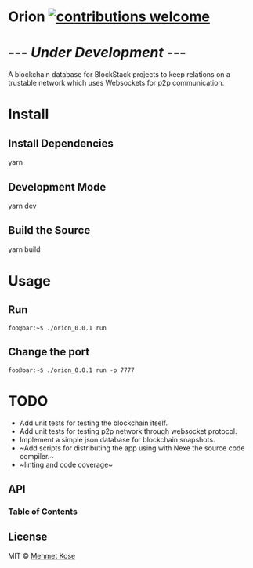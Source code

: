 # Orion [![contributions welcome](https://img.shields.io/badge/contributions-welcome-brightgreen.svg?style=flat)](https://github.com/mehmetkose/orion)

# --- _Under Development_ ---

A blockchain database for BlockStack projects to keep relations on a trustable network which uses Websockets for p2p communication. 

# Install

## Install Dependencies

yarn

## Development Mode

yarn dev

## Build the Source

yarn build

# Usage

## Run

```console
foo@bar:~$ ./orion_0.0.1 run 
```

## Change the port

```console
foo@bar:~$ ./orion_0.0.1 run -p 7777
```

# TODO

-   Add unit tests for testing the blockchain itself.
-   Add unit tests for testing p2p network through websocket protocol. 
-   Implement a simple json database for blockchain snapshots.
-   ~Add scripts for distributing the app using with Nexe the source code compiler.~
-   ~linting and code coverage~

## API

<!-- Generated by documentation.js. Update this documentation by updating the source code. -->

### Table of Contents

## License

MIT © [Mehmet Kose](https://github.com/mehmetkose)